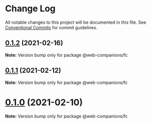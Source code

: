 # Change Log

All notable changes to this project will be documented in this file.
See [Conventional Commits](https://conventionalcommits.org) for commit guidelines.

## [0.1.2](https://github.com/sumbad/web-companions/compare/@web-companions/fc@0.1.1...@web-companions/fc@0.1.2) (2021-02-16)

**Note:** Version bump only for package @web-companions/fc





## [0.1.1](https://github.com/sumbad/web-companions/compare/@web-companions/fc@0.1.0...@web-companions/fc@0.1.1) (2021-02-12)

**Note:** Version bump only for package @web-companions/fc





# [0.1.0](https://github.com/sumbad/web-companions/compare/@web-companions/fc@0.1.0-test-tng.10...@web-companions/fc@0.1.0) (2021-02-10)

**Note:** Version bump only for package @web-companions/fc
